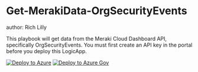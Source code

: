 # Get-MerakiData-OrgSecurityEvents
author: Rich Lilly

This playbook will get data from the Meraki Cloud Dashboard API, specifically OrgSecurityEvents. You must first create an API key in the portal before you deploy this LogicApp.

[![Deploy to Azure](https://aka.ms/deploytoazurebutton)](https://portal.azure.com/#create/Microsoft.Template/uri/https%3A%2F%2Fraw.githubusercontent.com%2FAzure%2FAzure-Sentinel%2Fmaster%2FPlaybooks%2FGet-MerakiData-OrgSecurityEvents%2Fazuredeploy.json)
[![Deploy to Azure Gov](https://aka.ms/deploytogovazurebutton)](https://portal.azure.us/#create/Microsoft.Template/uri/https%3A%2F%2Fraw.githubusercontent.com%2Frichlilly2004%2FAzure-Sentinel%2Fmaster%2FPlaybooks%2FGet-MerakiData-OrgSecurityEvents%2Fazuredeploy.json)